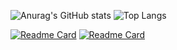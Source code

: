 ![Anurag's GitHub stats](https://github-readme-stats.vercel.app/api?username=futirstanjo&count_private=true&theme=dracula&show_icons=true)
![Top Langs](https://github-readme-stats.vercel.app/api/top-langs/?username=futirstanjo&theme=dracula)

[![Readme Card](https://github-readme-stats.vercel.app/api/pin/?username=futirstanjo&repo=api-graphql&show_owner=true)](https://github.com/futirstanjo/api-graphql)
[![Readme Card](https://github-readme-stats.vercel.app/api/pin/?username=futirstanjo&repo=api-restify&show_owner=true)](https://github.com/futirstanjo/api-restify)

